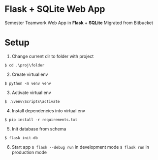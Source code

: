 # Flask + SQLite Web App

Semester Teamwork Web App in **Flask** + **SQLite**
Migrated from Bitbucket

# Setup
1. Change current dir to folder with project
```
$ cd .\proj\folder
```
2. Create virtual env
```
$ python -m venv venv
```
3. Activate virtual env
```
$ .\venv\Scripts\activate
```
4. Install dependencies into virtual env
```
$ pip install -r requirements.txt
```
5. Init database from schema
```
$ flask init-db
```
6. Start app
```$ flask --debug run``` in development mode
```$ flask run``` in production mode

